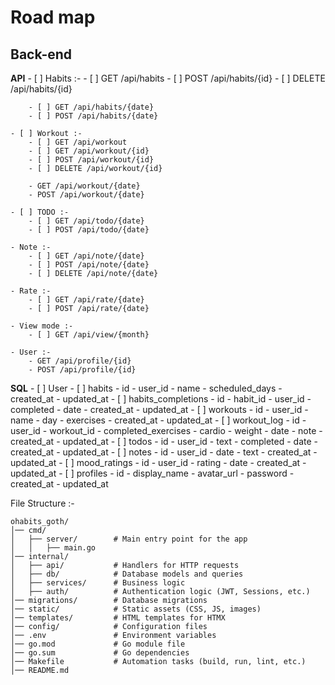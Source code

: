 # Road map

## Back-end

**API**
    - [ ] Habits :-
        - [ ] GET /api/habits
        - [ ] POST /api/habits/{id}
        - [ ] DELETE /api/habits/{id}

        - [ ] GET /api/habits/{date}
        - [ ] POST /api/habits/{date}

    - [ ] Workout :-
        - [ ] GET /api/workout
        - [ ] GET /api/workout/{id}
        - [ ] POST /api/workout/{id}
        - [ ] DELETE /api/workout/{id}

        - GET /api/workout/{date}
        - POST /api/workout/{date}

    - [ ] TODO :-
        - [ ] GET /api/todo/{date}
        - [ ] POST /api/todo/{date}

    - Note :-
        - [ ] GET /api/note/{date}
        - [ ] POST /api/note/{date}
        - [ ] DELETE /api/note/{date}

    - Rate :-
        - [ ] GET /api/rate/{date}
        - [ ] POST /api/rate/{date}

    - View mode :-
        - [ ] GET /api/view/{month}

    - User :-
        - GET /api/profile/{id}
        - POST /api/profile/{id}

**SQL**
    - [ ] User
    - [ ] habits
        - id
        - user_id
        - name
        - scheduled_days
        - created_at
        - updated_at
    - [ ] habits_completions
        - id
        - habit_id
        - user_id
        - completed
        - date
        - created_at
        - updated_at
    - [ ] workouts
        - id
        - user_id
        - name
        - day
        - exercises
        - created_at
        - updated_at
    - [ ] workout_log
        - id
        - user_id
        - workout_id
        - completed_exercises
        - cardio
        - weight
        - date
        - note
        - created_at
        - updated_at
    - [ ] todos
        - id
        - user_id
        - text
        - completed
        - date
        - created_at
        - updated_at
    - [ ] notes
        - id
        - user_id
        - date
        - text
        - created_at
        - updated_at
    - [ ] mood_ratings
        - id
        - user_id
        - rating
        - date
        - created_at
        - updated_at
    - [ ] profiles
        - id
        - display_name
        - avatar_url
        - password
        - created_at
        - updated_at


File Structure :-
```
ohabits_goth/
│── cmd/
│   ├── server/        # Main entry point for the app
│   │   ├── main.go
│── internal/
│   ├── api/           # Handlers for HTTP requests
│   ├── db/            # Database models and queries
│   ├── services/      # Business logic
│   ├── auth/          # Authentication logic (JWT, Sessions, etc.)
│── migrations/        # Database migrations
│── static/            # Static assets (CSS, JS, images)
│── templates/         # HTML templates for HTMX
│── config/            # Configuration files
│── .env               # Environment variables
│── go.mod             # Go module file
│── go.sum             # Go dependencies
│── Makefile           # Automation tasks (build, run, lint, etc.)
│── README.md
```



